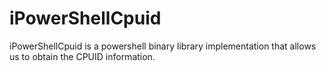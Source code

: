 # iPowerShellCpuid
iPowerShellCpuid is a powershell binary library implementation that allows us to obtain the CPUID information.
